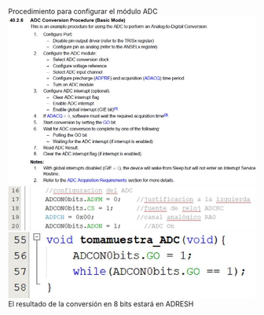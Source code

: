 Procedimiento para configurar el módulo ADC<br>
<img src="WhatsApp Image 2023-05-21 at 20.20.31.jpeg"><br>
<img src="adc01.JPG"><br>
<img src="adc02.JPG"><br>
El resultado de la conversión en 8 bits estará en ADRESH
